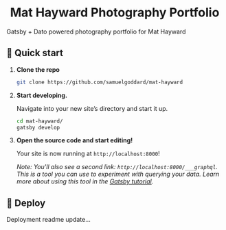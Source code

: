 <h1 align="center">
  Mat Hayward Photography Portfolio
</h1>

Gatsby + Dato powered photography portfolio for Mat Hayward

## 🚀 Quick start

1.  **Clone the repo**

    ```sh
    git clone https://github.com/samuelgoddard/mat-hayward
    ```

1.  **Start developing.**

    Navigate into your new site’s directory and start it up.

    ```sh
    cd mat-hayward/
    gatsby develop
    ```

1.  **Open the source code and start editing!**

    Your site is now running at `http://localhost:8000`!

    _Note: You'll also see a second link: _`http://localhost:8000/___graphql`_. This is a tool you can use to experiment with querying your data. Learn more about using this tool in the [Gatsby tutorial](https://www.gatsbyjs.org/tutorial/part-five/#introducing-graphiql)._

## 💫 Deploy

Deployment readme update...
